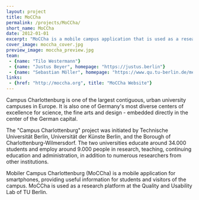 ```yaml
---
layout: project
title: MoCCha
permalink: /projects/MoCCha/
short_name: MoCCha
date: 2012-01-01
excerpt: "MoCCha is a mobile campus application that is used as a research platform."
cover_image: moccha_cover.jpg
preview_image: moccha_preview.jpg
team:
 - {name: "Tilo Westermann"}
 - {name: "Justus Beyer", homepage: "https://justus.berlin"}
 - {name: "Sebastian Möller", homepage: "https://www.qu.tu-berlin.de/menue/team/professur"}
links:
 - {href: "http://moccha.org", title: "MoCCha Website"}
---
```


Campus Charlottenburg is one of the largest contiguous, urban university campuses in Europe. It is also one of Germany's most diverse centers of excellence for science, the fine arts and design - embedded directly in the center of the German capital.

The "Campus Charlottenburg" project was initiated by Technische Universität Berlin, Universität der Künste Berlin, and the Borough of Charlottenburg-Wilmersdorf. The two universities educate around 34.000 students and employ around 9.000 people in research, teaching, continuing education and administration, in addition to numerous researchers from other institutions.

Mobiler Campus Charlottenburg (MoCCha) is a mobile application for smartphones, providing useful information for students and visitors of the campus. MoCCha is used as a research platform at the Quality and Usability Lab of TU Berlin.
